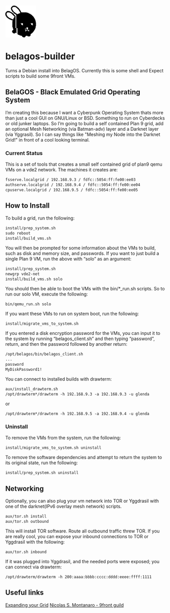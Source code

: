 ![BelaGOS Logo](bela_black.png?raw=true)
# belagos-builder
Turns a Debian install into BelagOS. Currently this is some shell and Expect scripts to build some 9front VMs.

## BelaGOS - Black Emulated Grid Operating System
I’m creating this because I want a Cyberpunk Operating System thats more than just a cool GUI on GNU/Linux or BSD. Something to run on Cyberdecks or old junker laptops. So I’m going to build a self contained Plan 9 grid, add an optional Mesh Networking (via Batman-adv) layer and a Darknet layer (via Yggrasil). So I can say things like "Meshing my Node into the Darknet Grid!" in front of a cool looking terminal.

### Current Status

This is a set of tools that creates a small self contained grid of plan9 qemu VMs on a vde2 network. The machines it creates are:

	fsserve.localgrid / 192.168.9.3 / fdfc::5054:ff:fe00:ee03
	authserve.localgrid / 192.168.9.4 / fdfc::5054:ff:fe00:ee04
	cpuserve.localgrid / 192.168.9.5 / fdfc::5054:ff:fe00:ee05

## How to Install

To build a grid, run the following:

	install/prep_system.sh
	sudo reboot
	install/build_vms.sh

You will then be prompted for some information about the VMs to build, such as disk and memory size, and passwords. If you want to just build a single Plan 9 VM, run the above with “solo” as an argument:

	install/prep_system.sh
	newgrp vde2-net
	install/build_vms.sh solo

You should then be able to boot the VMs with the bin/*_run.sh scripts. So to run our solo VM, execute the following:

	bin/qemu_run.sh solo

If you want these VMs to run on system boot, run the following:

	install/migrate_vms_to_system.sh

If you entered a disk encryption password for the VMs, you can input it to the system by running “belagos_client.sh” and then typing “password”, return, and then the password followed by another return:

	/opt/belagos/bin/belagos_client.sh
	...
	password
	MyDiskPassword1!

You can connect to installed builds with drawterm:

	aux/install_drawterm.sh
	/opt/drawterm*/drawterm -h 192.168.9.3 -a 192.168.9.3 -u glenda

or

	/opt/drawterm*/drawterm -h 192.168.9.5 -a 192.168.9.4 -u glenda

### Uninstall

To remove the VMs from the system, run the following:

	install/migrate_vms_to_system.sh uninstall

To remove the software dependencies and attempt to return the system to its original state, run the following:

	install/prep_system.sh uninstall

## Networking

Optionally, you can also plug your vm network into TOR or Yggdrasil with one of the darknet(IPv6 overlay mesh network) scripts.

	aux/tor.sh install
	aux/tor.sh outbound

This will install TOR software. Route all outbound traffic threw TOR. If you are really cool, you can expose your inbound connections to TOR or Yggdrasil with the following:

	aux/tor.sh inbound

If it was plugged into Yggdrasil, and the needed ports were exposed; you can connect via drawterm:

	/opt/drawterm/drawterm -h 200:aaaa:bbbb:cccc:dddd:eeee:ffff:1111

## Useful links

[Expanding your Grid](https://9p.io/wiki/plan9/Expanding_your_Grid/index.html)
[Nicolas S. Montanaro - 9front guild](https://nicolasmontanaro.com/blog/9front-guide/)

